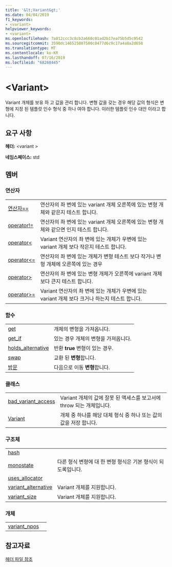 ```yaml
---
title: '&lt;Variant&gt;'
ms.date: 04/04/2019
f1_keywords:
- <variant>
helpviewer_keywords:
- <variant>
ms.openlocfilehash: 7a812ccc3c8cb2a660c01ad2b17ea75b5d5c9542
ms.sourcegitcommit: 3590dc146525807500c0477d6c9c17a4a8a2d658
ms.translationtype: MT
ms.contentlocale: ko-KR
ms.lasthandoff: 07/16/2019
ms.locfileid: "68268445"
---
```

# <a name="ltvariantgt"></a>&lt;Variant&gt;

Variant 개체를 보유 하 고 값을 관리 합니다. 변형 값을 갖는 경우 해당 값의 형식은 변형에 지정 된 템플릿 인수 형식 중 하나 여야 합니다. 이러한 템플릿 인수 대안 이라고 합니다.

## <a name="requirements"></a>요구 사항

**헤더:** \<variant >

**네임스페이스:** std

## <a name="members"></a>멤버

### <a name="operators"></a>연산자

|||
|-|-|
|[연산자==](../standard-library/forward-list-operators.md#op_eq_eq)|연산자의 좌 변에 있는 variant 개체 오른쪽에 있는 변형 개체와 같은지 테스트 합니다.|
|[operator!=](../standard-library/forward-list-operators.md#op_neq)|연산자의 좌 변에 있는 variant 개체 오른쪽에 있는 변형 개체와 같으면 인지 테스트 합니다.|
|[operator<](../standard-library/forward-list-operators.md#op_lt)|Variant 연산자의 좌 변에 있는 개체가 우변에 있는 variant 개체 보다 작은지 테스트 합니다.|
|[operator<=](../standard-library/forward-list-operators.md#op_lt_eq)|연산자의 좌 변에 있는 개체가 변형 테스트 보다 작거나 변형 개체에 오른쪽에 있는 경우|
|[operator>](../standard-library/forward-list-operators.md#op_gt)|연산자의 좌 변에 있는 변형 개체가 오른쪽에 variant 개체 보다 큰지 테스트 합니다.|
|[operator>=](../standard-library/forward-list-operators.md#op_lt_eq)|Variant 연산자의 좌 변에 있는 개체가 우변에 있는 variant 개체 보다 크거나 하는지 테스트 합니다.|

### <a name="functions"></a>함수

|||
|-|-|
|[get](../standard-library/variant-functions.md#get)|개체의 변형을 가져옵니다.|
|[get_if](../standard-library/variant-functions.md#get_if)|있는 경우 개체의 변형을 가져옵니다.|
|[holds_alternative](../standard-library/variant-functions.md#holds_alternative)|반환 **true** 변형이 있는 경우.|
|[swap](../standard-library/variant-functions.md#swap)|교환 된 **변형**합니다.|
|[방문](../standard-library/variant-functions.md#visit)|다음으로 이동 **변형**합니다.|

### <a name="classes"></a>클래스

|||
|-|-|
|[bad_variant_access](../standard-library/bad-variant-access-class.md)|Variant 개체의 값에 잘못 된 액세스를 보고서에 throw 되는 개체입니다.|
|[Variant](../standard-library/variant.md)|개체 중 하나를 해당 대체 형식 중 하나 또는 값의 값을 저장 합니다.|

### <a name="structs"></a>구조체

|||
|-|-|
|[hash](../standard-library/hash-structure.md)||
|[monostate](../standard-library/monostate-structure.md)|다른 형식 변형에 대 한 변형 형식은 기본 형식이 되도록입니다.|
|[uses_allocator](../standard-library/uses-allocator-structure.md)||
|[variant_alternative](../standard-library/variant-alternative-structure.md)|Variant 개체를 지원합니다.|
|[variant_size](../standard-library/variant-size-structure.md)|Variant 개체를 지원합니다.|

### <a name="objects"></a>개체

|||
|-|-|
|[variant_npos](../standard-library/variant-functions.md#variant_npos)||

## <a name="see-also"></a>참고자료

[헤더 파일 참조](../standard-library/cpp-standard-library-header-files.md)
